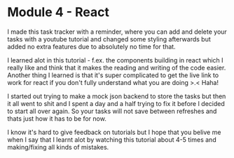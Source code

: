 # Module 4 - React #

I made this task tracker with a reminder, where you can add and delete your tasks with a youtube tutorial and changed some styling afterwards but added no extra features due to absolutely no time for that.

I learned alot in this tutorial - f.ex. the components building in react which I really like and think that it makes the reading and writing of the code easier. Another thing I learned is that it's super complicated to get the live link to work for react if you don't fully understand what you are doing >.< Haha!

I started out trying to make a mock json backend to store the tasks but then it all went to shit and I spent a day and a half trying to fix it before I decided to start all over again. So your tasks will not save between refreshes and thats just how it has to be for now. 

I know it's hard to give feedback on tutorials but I hope that you belive me when I say that I learnt alot by watching this tutorial about 4-5 times and making/fixing all kinds of mistakes. 
